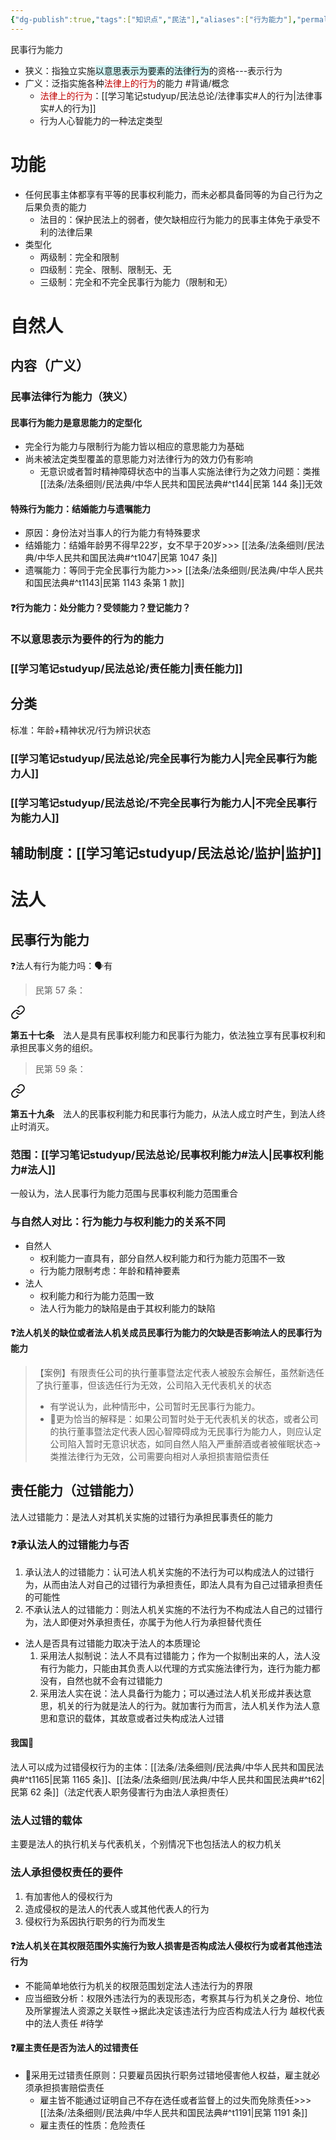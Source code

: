 ```yaml
---
{"dg-publish":true,"tags":["知识点","民法"],"aliases":["行为能力"],"permalink":"/学习笔记studyup/民法总论/民事行为能力/","dgPassFrontmatter":true,"created":"2024-11-17T15:37:47.278+08:00","updated":"2024-11-20T21:28:32.474+08:00"}
---
```


民事行为能力
- 狭义：指独立实施<span style="background:rgba(173, 239, 239, 0.55)">以意思表示为要素的法律行为</span>的资格---表示行为
- 广义：泛指实施各种<font color="#c00000">法律上的行为</font>的能力 #背诵/概念 
	- <font color="#c00000">法律上的行为</font>：[[学习笔记studyup/民法总论/法律事实#人的行为\|法律事实#人的行为]]
	- 行为人心智能力的一种法定类型
# 功能
- 任何民事主体都享有平等的民事权利能力，而未必都具备同等的为自己行为之后果负责的能力
	- 法目的：保护民法上的弱者，使欠缺相应行为能力的民事主体免于承受不利的法律后果
- 类型化
	- 两级制：完全和限制
	- 四级制：完全、限制、限制无、无
	- 三级制：完全和不完全民事行为能力（限制和无）
# 自然人
## 内容（广义）
### 民事法律行为能力（狭义）
#### 民事行为能力是意思能力的定型化
- 完全行为能力与限制行为能力皆以相应的意思能力为基础
- 尚未被法定类型覆盖的意思能力对法律行为的效力仍有影响
	- 无意识或者暂时精神障碍状态中的当事人实施法律行为之效力问题：类推[[法条/法条细则/民法典/中华人民共和国民法典#^t144\|民第 144 条]]无效
#### 特殊行为能力：结婚能力与遗嘱能力
- 原因：身份法对当事人的行为能力有特殊要求
- 结婚能力：结婚年龄男不得早22岁，女不早于20岁>>> [[法条/法条细则/民法典/中华人民共和国民法典#^t1047\|民第 1047 条]]
- 遗嘱能力：等同于完全民事行为能力>>> [[法条/法条细则/民法典/中华人民共和国民法典#^t1143\|民第 1143 条第 1 款]]
#### ❓行为能力：处分能力？受领能力？登记能力？
### 不以意思表示为要件的行为的能力
### [[学习笔记studyup/民法总论/责任能力\|责任能力]]
## 分类
标准：年龄+精神状况/行为辨识状态
### [[学习笔记studyup/民法总论/完全民事行为能力人\|完全民事行为能力人]]
### [[学习笔记studyup/民法总论/不完全民事行为能力人\|不完全民事行为能力人]]
## 辅助制度：[[学习笔记studyup/民法总论/监护\|监护]]
# 法人
## 民事行为能力
❓法人有行为能力吗：🗣️有
>民第 57 条：
<div class="transclusion internal-embed is-loaded"><a class="markdown-embed-link" href="/////#t57" aria-label="Open link"><svg xmlns="http://www.w3.org/2000/svg" width="24" height="24" viewBox="0 0 24 24" fill="none" stroke="currentColor" stroke-width="2" stroke-linecap="round" stroke-linejoin="round" class="svg-icon lucide-link"><path d="M10 13a5 5 0 0 0 7.54.54l3-3a5 5 0 0 0-7.07-7.07l-1.72 1.71"></path><path d="M14 11a5 5 0 0 0-7.54-.54l-3 3a5 5 0 0 0 7.07 7.07l1.71-1.71"></path></svg></a><div class="markdown-embed">



**第五十七条**　法人是具有民事权利能力和民事行为能力，依法独立享有民事权利和承担民事义务的组织。 

</div></div>


>民第 59 条：
<div class="transclusion internal-embed is-loaded"><a class="markdown-embed-link" href="/////#t59" aria-label="Open link"><svg xmlns="http://www.w3.org/2000/svg" width="24" height="24" viewBox="0 0 24 24" fill="none" stroke="currentColor" stroke-width="2" stroke-linecap="round" stroke-linejoin="round" class="svg-icon lucide-link"><path d="M10 13a5 5 0 0 0 7.54.54l3-3a5 5 0 0 0-7.07-7.07l-1.72 1.71"></path><path d="M14 11a5 5 0 0 0-7.54-.54l-3 3a5 5 0 0 0 7.07 7.07l1.71-1.71"></path></svg></a><div class="markdown-embed">



**第五十九条**　法人的民事权利能力和民事行为能力，从法人成立时产生，到法人终止时消灭。 

</div></div>

### 范围：[[学习笔记studyup/民法总论/民事权利能力#法人\|民事权利能力#法人]]
一般认为，法人民事行为能力范围与民事权利能力范围重合
### 与自然人对比：行为能力与权利能力的关系不同
- 自然人
	- 权利能力一直具有，部分自然人权利能力和行为能力范围不一致
	- 行为能力限制考虑：年龄和精神要素
- 法人
	- 权利能力和行为能力范围一致
	- 法人行为能力的缺陷是由于其权利能力的缺陷
#### ❓法人机关的缺位或者法人机关成员民事行为能力的欠缺是否影响法人的民事行为能力
>【案例】有限责任公司的执行董事暨法定代表人被股东会解任，虽然新选任了执行董事，但该选任行为无效，公司陷入无代表机关的状态
>- 有学说认为，此种情形中，公司暂时无民事行为能力。 
>- 🐨更为恰当的解释是：如果公司暂时处于无代表机关的状态，或者公司的执行董事暨法定代表人因心智障碍成为无民事行为能力人，则应认定公司陷入暂时无意识状态，如同自然人陷入严重醉酒或者被催眠状态→类推法律行为无效，公司需要向相对人承担损害赔偿责任
## 责任能力（过错能力）
法人过错能力：是法人对其机关实施的过错行为承担民事责任的能力
### ❓承认法人的过错能力与否
1. 承认法人的过错能力：认可法人机关实施的不法行为可以构成法人的过错行为，从而由法人对自己的过错行为承担责任，即法人具有为自己过错承担责任的可能性 
2. 不承认法人的过错能力：则法人机关实施的不法行为不构成法人自己的过错行为，法人即便对外承担责任，亦属于为他人行为承担替代责任
- 法人是否具有过错能力取决于法人的本质理论
	1. 采用法人拟制说：法人不具有过错能力；作为一个拟制出来的人，法人没有行为能力，只能由其负责人以代理的方式实施法律行为，连行为能力都没有，自然也就不会有过错能力 
	2. 采用法人实在说：法人具备行为能力；可以通过法人机关形成并表达意思，机关的行为就是法人的行为。就加害行为而言，法人机关作为法人意思和意识的载体，其故意或者过失构成法人过错
#### 我国📍
法人可以成为过错侵权行为的主体：[[法条/法条细则/民法典/中华人民共和国民法典#^t1165\|民第 1165 条]]、[[法条/法条细则/民法典/中华人民共和国民法典#^t62\|民第 62 条]]（法定代表人职务侵害行为由法人承担责任）
### 法人过错的载体
主要是法人的执行机关与代表机关，个别情况下也包括法人的权力机关
### 法人承担侵权责任的要件
1. 有加害他人的侵权行为
2. 造成侵权的是法人的代表人或其他代表人的行为
3. 侵权行为系因执行职务的行为而发生
#### ❓法人机关在其权限范围外实施行为致人损害是否构成法人侵权行为或者其他违法行为
- 不能简单地依行为机关的权限范围划定法人违法行为的界限
- 应当细致分析：权限外违法行为的表现形态，考察其与行为机关之身份、地位及所掌握法人资源之关联性→据此决定该违法行为应否构成法人行为
越权代表中的法人责任 #待学
#### ❓雇主责任是否为法人的过错责任
- 🐨采用无过错责任原则：只要雇员因执行职务过错地侵害他人权益，雇主就必须承担损害赔偿责任
	- 雇主皆不能通过证明自己不存在选任或者监督上的过失而免除责任>>> [[法条/法条细则/民法典/中华人民共和国民法典#^t1191\|民第 1191 条]]
	- 雇主责任的性质：危险责任

